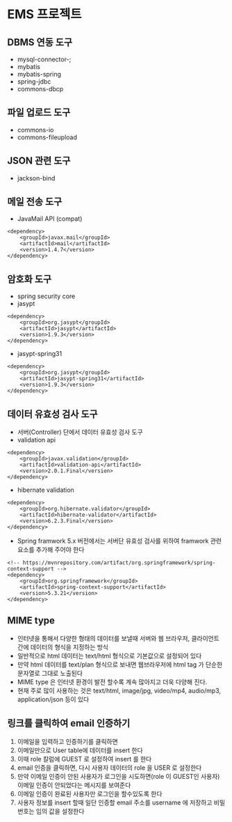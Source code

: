 # EMS 프로젝트

## DBMS 연동 도구
* mysql-connector-;
* mybatis
* mybatis-spring
* spring-jdbc
* commons-dbcp

## 파일 업로드 도구
* commons-io
* commons-fileupload

## JSON 관련 도구
* jackson-bind

## 메일 전송 도구
* JavaMail API (compat)
```
<dependency>
    <groupId>javax.mail</groupId>
    <artifactId>mail</artifactId>
    <version>1.4.7</version>
</dependency>
```

## 암호화 도구
* spring security core
* jasypt
```
<dependency>
    <groupId>org.jasypt</groupId>
    <artifactId>jasypt</artifactId>
    <version>1.9.3</version>
</dependency>
```
* jasypt-spring31
```
<dependency>
    <groupId>org.jasypt</groupId>
    <artifactId>jasypt-spring31</artifactId>
    <version>1.9.3</version>
</dependency>
```

## 데이터 유효성 검사 도구
* 서버(Controller) 단에서 데이터 유효성 검사 도구
* validation api
```
<dependency>
    <groupId>javax.validation</groupId>
    <artifactId>validation-api</artifactId>
    <version>2.0.1.Final</version>
</dependency>
```

* hibernate validation
```
<dependency>
    <groupId>org.hibernate.validator</groupId>
    <artifactId>hibernate-validator</artifactId>
    <version>6.2.3.Final</version>
</dependency>
```
*  Spring framwork 5.x 버전에서는 서버단 유효성 검사를 위하여 framwork 관련 요소를 추가해 주어야 한다
```
<!-- https://mvnrepository.com/artifact/org.springframework/spring-context-support -->
<dependency>
    <groupId>org.springframework</groupId>
    <artifactId>spring-context-support</artifactId>
    <version>5.3.21</version>
</dependency>
```

## MIME type
* 인터넷을 통해서 다양한 형태의 데이터를 보낼때 서버와 웹 브라우저, 클라이언트 간에 데이터의 형식을 지정하는 방식
* 일반적으로 html 데이터는 text/html 형식으로 기본값으로 설정되어 있다
* 만약 html 데이터를 text/plan 형식으로 보내면 웹브라우저에 html tag 가 단순한 문자열로 그대로 노출된다
* MIME type 은 인터넷 환경이 발전 할수록 계속 많아지고 더욱 다양해 진다.
* 현재 주로 많이 사용하는 것은 text/html, image/jpg, video/mp4, audio/mp3, application/json 등이 있다

## 링크를 클릭하여 email 인증하기
1. 이메일을 입력하고 인증하기를 클릭하면
2. 이메일만으로 User table에 데이터를 insert 한다
3. 이때 role 칼럼에 GUEST 로 설정하여 insert 를 한다
4. email 인증을 클릭하면, 다시 사용자 데이터의 role 을 USER 로 설정한다
5. 만약 이메일 인증이 안된 사용자가 로그인을 시도하면(role 이 GUEST인 사용자) 이메일 인증이 안되었다는 메시지를 보여준다
6. 이메일 인증이 완료된 사용자만 로그인을 할수있도록 한다
7. 사용자 정보를 insert 할때 일단 인증할 email 주소를 username 에 저장하고 비밀번호는 임의 값을 설정한다